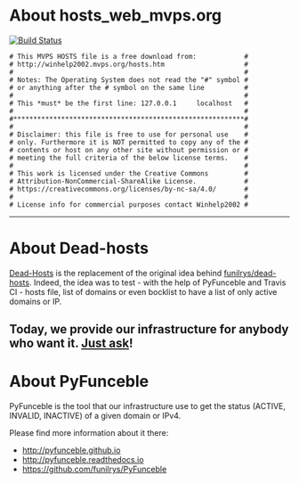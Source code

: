 # About hosts_web_mvps.org

[![Build Status](https://travis-ci.org/dead-hosts/hosts_web_mvps.org.svg?branch=master)](https://travis-ci.org/dead-hosts/hosts_web_mvps.org)

```
# This MVPS HOSTS file is a free download from:            #
# http://winhelp2002.mvps.org/hosts.htm                    #
#                                                          #
# Notes: The Operating System does not read the "#" symbol #
# or anything after the # symbol on the same line          #
#                                                          #
# This *must* be the first line: 127.0.0.1     localhost   #
#                                                          #
#**********************************************************#
#                                                          #
# Disclaimer: this file is free to use for personal use    #
# only. Furthermore it is NOT permitted to copy any of the #
# contents or host on any other site without permission or #
# meeting the full criteria of the below license terms.    #
#                                                          #
# This work is licensed under the Creative Commons         #
# Attribution-NonCommercial-ShareAlike License.            #
# https://creativecommons.org/licenses/by-nc-sa/4.0/       #
#                                                          #
# License info for commercial purposes contact Winhelp2002 #
```

--------------------------------------------------------------------------------

# About Dead-hosts

[Dead-Hosts](https://github.com/dead-hosts) is the replacement of the original idea behind [funilrys/dead-hosts](https://github.com/funilrys/dead-hosts).
Indeed, the idea was to test - with the help of PyFunceble and Travis CI - hosts file, list of domains or even bocklist to have a list of only active domains or IP.

Today, we provide our infrastructure for anybody who want it. [Just ask](https://github.com/dead-hosts/dev-center/issues/new?template=inclusion-request.md)!
--------------------------------------------------------------------------------

# About PyFunceble

PyFunceble is the tool that our infrastructure use to get the status (ACTIVE, INVALID, INACTIVE) of a given domain or IPv4.

Please find more information about it there:

* http://pyfunceble.github.io
* http://pyfunceble.readthedocs.io
* https://github.com/funilrys/PyFunceble


